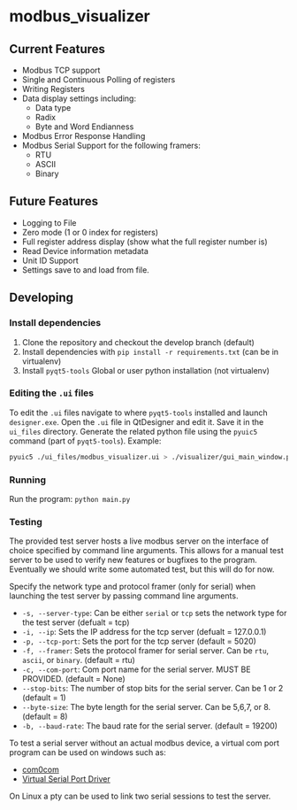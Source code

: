 # modbus_visualizer

## Current Features
* Modbus TCP support
* Single and Continuous Polling of registers
* Writing Registers
* Data display settings including:
    * Data type
    * Radix
    * Byte and Word Endianness
* Modbus Error Response Handling
* Modbus Serial Support for the following framers:
    * RTU
    * ASCII
    * Binary

## Future Features
* Logging to File
* Zero mode (1 or 0 index for registers)
* Full register address display (show what the full register number is)
* Read Device information metadata
* Unit ID Support
* Settings save to and load from file.

## Developing

### Install dependencies
1. Clone the repository and checkout the develop branch (default)
1. Install dependencies with `pip install -r requirements.txt` (can be in virtualenv)
1. Install `pyqt5-tools` Global or user python installation (not virtualenv)

### Editing the `.ui` files
To edit the `.ui` files navigate to where `pyqt5-tools` installed and launch `designer.exe`. Open the `.ui` file in 
QtDesigner and edit it. Save it in the `ui_files` directory. Generate the related python file using the `pyuic5` command 
(part of `pyqt5-tools`). Example:
```bash
pyuic5 ./ui_files/modbus_visualizer.ui > ./visualizer/gui_main_window.py
```

### Running
Run the program: `python main.py`


### Testing
The provided test server hosts a live modbus server on the interface of choice specified by command line arguments. 
This allows for a manual test server to be used to verify new features or bugfixes to the program. Eventually we should 
write some automated test, but this will do for now.

Specify the network type and protocol framer (only for serial) when launching the test server by passing command line 
arguments.
* `-s, --server-type`: Can be either `serial` or `tcp` sets the network type for the test
    server (defualt = tcp)
* `-i, --ip`: Sets the IP address for the tcp server (defualt = 127.0.0.1)
* `-p, --tcp-port`: Sets the port for the tcp server (default = 5020)
* `-f, --framer`: Sets the protocol framer for serial server. Can be `rtu`, `ascii`, or `binary`. 
    (default = rtu)
* `-c, --com-port`: Com port name for the serial server. MUST BE PROVIDED. (default = None)
* `--stop-bits`: The number of stop bits for the serial server. Can be 1 or 2 (default = 1)
* `--byte-size`: The byte length for the serial server. Can be 5,6,7, or 8. (default = 8)
* `-b, --baud-rate`: The baud rate for the serial server. (default = 19200)

To test a serial server without an actual modbus device, a virtual com port program can be used on 
windows such as:
* [com0com](https://sourceforge.net/projects/com0com/)
* [Virtual Serial Port Driver](https://www.eltima.com/products/vspdxp/)

On Linux a pty can be used to link two serial sessions to test the server.